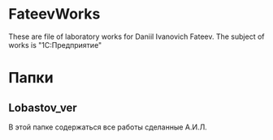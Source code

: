 # FateevWorks
These are file of laboratory works for Daniil Ivanovich Fateev. The subject of works is "1С:Предприятие"
# Папки
## Lobastov_ver
В этой папке содержаться все работы сделанные А.И.Л. 
